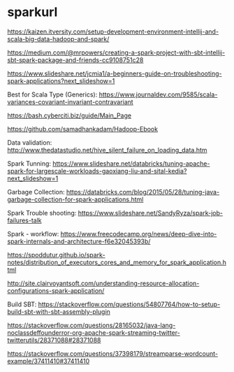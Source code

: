 # sparkurl

https://kaizen.itversity.com/setup-development-environment-intellij-and-scala-big-data-hadoop-and-spark/

https://medium.com/@mrpowers/creating-a-spark-project-with-sbt-intellij-sbt-spark-package-and-friends-cc9108751c28

https://www.slideshare.net/jcmia1/a-beginners-guide-on-troubleshooting-spark-applications?next_slideshow=1

Best for Scala Type (Generics):
https://www.journaldev.com/9585/scala-variances-covariant-invariant-contravariant

https://bash.cyberciti.biz/guide/Main_Page

https://github.com/samadhankadam/Hadoop-Ebook

Data validation:
http://www.thedatastudio.net/hive_silent_failure_on_loading_data.htm

Spark Tunning:
https://www.slideshare.net/databricks/tuning-apache-spark-for-largescale-workloads-gaoxiang-liu-and-sital-kedia?next_slideshow=1

Garbage Collection:
https://databricks.com/blog/2015/05/28/tuning-java-garbage-collection-for-spark-applications.html

Spark Trouble shooting:
https://www.slideshare.net/SandyRyza/spark-job-failures-talk

Spark - workflow:
https://www.freecodecamp.org/news/deep-dive-into-spark-internals-and-architecture-f6e32045393b/

https://spoddutur.github.io/spark-notes/distribution_of_executors_cores_and_memory_for_spark_application.html

http://site.clairvoyantsoft.com/understanding-resource-allocation-configurations-spark-application/

Build SBT:
https://stackoverflow.com/questions/54807764/how-to-setup-build-sbt-with-sbt-assembly-plugin

https://stackoverflow.com/questions/28165032/java-lang-noclassdeffounderror-org-apache-spark-streaming-twitter-twitterutils/28371088#28371088

https://stackoverflow.com/questions/37398179/streamparse-wordcount-example/37411410#37411410
